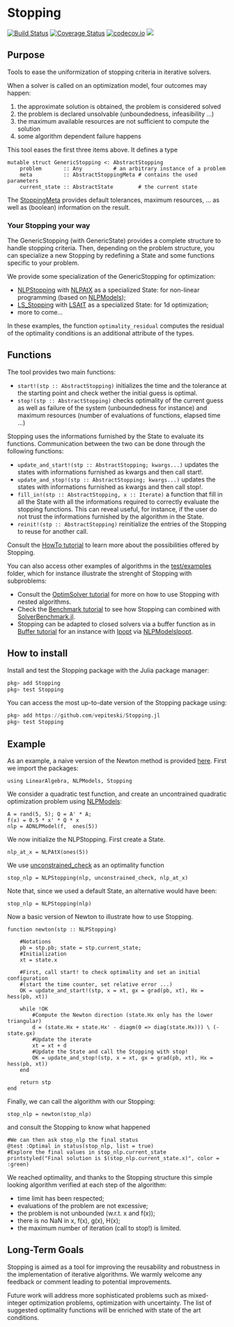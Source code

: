 # Stopping

[![Build Status](https://travis-ci.org/vepiteski/Stopping.jl.svg?branch=master)](https://travis-ci.org/vepiteski/Stopping.jl)
[![Coverage Status](https://coveralls.io/repos/vepiteski/Stopping.jl/badge.svg?branch=master&service=github)](https://coveralls.io/github/vepiteski/Stopping.jl?branch=julia-0.7)
[![codecov.io](http://codecov.io/github/vepiteski/Stopping.jl/coverage.svg?branch=master)](http://codecov.io/github/vepiteski/Stopping.jl?branch=master)
[![](https://img.shields.io/badge/docs-dev-blue.svg)](https://vepiteski.github.io/Stopping.jl/dev/)


## Purpose

Tools to ease the uniformization of stopping criteria in iterative solvers.

When a solver is called on an optimization model, four outcomes may happen:

1. the approximate solution is obtained, the problem is considered solved
2. the problem is declared unsolvable (unboundedness, infeasibility ...)
3. the maximum available resources are not sufficient to compute the solution
4. some algorithm dependent failure happens

This tool eases the first three items above. It defines a type

    mutable struct GenericStopping <: AbstractStopping
        problem       :: Any          # an arbitrary instance of a problem
        meta          :: AbstractStoppingMeta # contains the used parameters
        current_state :: AbstractState        # the current state

The [StoppingMeta](https://github.com/vepiteski/Stopping.jl/blob/master/src/Stopping/StoppingMetamod.jl) provides default tolerances, maximum resources, ...  as well as (boolean) information on the result.

### Your Stopping your way

The GenericStopping (with GenericState) provides a complete structure to handle stopping criteria.
Then, depending on the problem structure, you can specialize a new Stopping by
redefining a State and some functions specific to your problem.

We provide some specialization of the GenericStopping for optimization:
  * [NLPStopping](https://github.com/vepiteski/Stopping.jl/blob/master/src/Stopping/NLPStoppingmod.jl) with [NLPAtX](https://github.com/vepiteski/Stopping.jl/blob/master/src/State/NLPAtXmod.jl) as a specialized State: for non-linear programming (based on [NLPModels](https://github.com/JuliaSmoothOptimizers/NLPModels.jl));
  * [LS_Stopping](https://github.com/vepiteski/Stopping.jl/blob/master/src/Stopping/LineSearchStoppingmod.jl) with [LSAtT](https://github.com/vepiteski/Stopping.jl/blob/master/src/State/LSAtTmod.jl) as a specialized State: for 1d optimization;
  * more to come...

In these examples, the function `optimality_residual` computes the residual of the optimality conditions is an additional attribute of the types.

## Functions

The tool provides two main functions:
* `start!(stp :: AbstractStopping)` initializes the time and the tolerance at the starting point and check wether the initial guess is optimal.
* `stop!(stp :: AbstractStopping)` checks optimality of the current guess as well as failure of the system (unboundedness for instance) and maximum resources (number of evaluations of functions, elapsed time ...)

Stopping uses the informations furnished by the State to evaluate its functions. Communication between the two can be done through the following functions:
* `update_and_start!(stp :: AbstractStopping; kwargs...)` updates the states with informations furnished as kwargs and then call start!.
* `update_and_stop!(stp :: AbstractStopping; kwargs...)` updates the states with informations furnished as kwargs and then call stop!.
* `fill_in!(stp :: AbstractStopping, x :: Iterate)` a function that fill in all the State with all the informations required to correctly evaluate the stopping functions. This can reveal useful, for instance, if the user do not trust the informations furnished by the algorithm in the State.
* `reinit!(stp :: AbstractStopping)` reinitialize the entries of
the Stopping to reuse for another call.

Consult the [HowTo tutorial](https://github.com/vepiteski/Stopping.jl/blob/master/test/examples/runhowto.jl) to learn more about the possibilities offered by Stopping.

You can also access other examples of algorithms in the [test/examples](https://github.com/vepiteski/Stopping.jl/blob/master/test/examples/) folder, which for instance illustrate the strenght of Stopping with subproblems:
* Consult the [OptimSolver tutorial](https://github.com/vepiteski/Stopping.jl/blob/master/test/examples/run-optimsolver.jl) for more on how to use Stopping with nested algorithms.
* Check the [Benchmark tutorial](https://github.com/vepiteski/Stopping.jl/blob/master/test/examples/benchmark.jl) to see how Stopping can combined with [SolverBenchmark.jl](https://juliasmoothoptimizers.github.io/SolverBenchmark.jl/).
* Stopping can be adapted to closed solvers via a buffer function as in [Buffer tutorial](https://github.com/vepiteski/Stopping.jl/blob/master/test/examples/buffer.jl) for an instance with [Ipopt](https://github.com/JuliaOpt/Ipopt.jl) via [NLPModelsIpopt](https://github.com/JuliaSmoothOptimizers/NLPModelsIpopt.jl).

## How to install
Install and test the Stopping package with the Julia package manager:
```julia
pkg> add Stopping
pkg> test Stopping
```
You can access the most up-to-date version of the Stopping package using:
```julia
pkg> add https://github.com/vepiteski/Stopping.jl
pkg> test Stopping
```
## Example

As an example, a naive version of the Newton method is provided [here](https://github.com/vepiteski/Stopping.jl/blob/master/test/examples/newton.jl). First we import the packages:
```
using LinearAlgebra, NLPModels, Stopping
```
We consider a quadratic test function, and create an uncontrained quadratic optimization problem using [NLPModels](https://github.com/JuliaSmoothOptimizers/NLPModels.jl):
```
A = rand(5, 5); Q = A' * A;
f(x) = 0.5 * x' * Q * x
nlp = ADNLPModel(f,  ones(5))
```

We now initialize the NLPStopping. First create a State.
```
nlp_at_x = NLPAtX(ones(5))
```
We use [unconstrained_check](https://github.com/vepiteski/Stopping.jl/blob/master/src/Stopping/nlp_admissible_functions.jl) as an optimality function
```
stop_nlp = NLPStopping(nlp, unconstrained_check, nlp_at_x)
```
Note that, since we used a default State, an alternative would have been:
```
stop_nlp = NLPStopping(nlp)
```

Now a basic version of Newton to illustrate how to use Stopping.
```
function newton(stp :: NLPStopping)

    #Notations
    pb = stp.pb; state = stp.current_state;
    #Initialization
    xt = state.x

    #First, call start! to check optimality and set an initial configuration
    #(start the time counter, set relative error ...)
    OK = update_and_start!(stp, x = xt, gx = grad(pb, xt), Hx = hess(pb, xt))

    while !OK
        #Compute the Newton direction (state.Hx only has the lower triangular)
        d = (state.Hx + state.Hx' - diagm(0 => diag(state.Hx))) \ (- state.gx)
        #Update the iterate
        xt = xt + d
        #Update the State and call the Stopping with stop!
        OK = update_and_stop!(stp, x = xt, gx = grad(pb, xt), Hx = hess(pb, xt))
    end

    return stp
end
```
Finally, we can call the algorithm with our Stopping:
```
stop_nlp = newton(stop_nlp)
```
and consult the Stopping to know what happened
```
#We can then ask stop_nlp the final status
@test :Optimal in status(stop_nlp, list = true)
#Explore the final values in stop_nlp.current_state
printstyled("Final solution is $(stop_nlp.current_state.x)", color = :green)
```
We reached optimality, and thanks to the Stopping structure this simple looking
algorithm verified at each step of the algorithm:
- time limit has been respected;
- evaluations of the problem are not excessive;
- the problem is not unbounded (w.r.t. x and f(x));
- there is no NaN in x, f(x), g(x), H(x);
- the maximum number of iteration (call to stop!) is limited.

## Long-Term Goals

Stopping is aimed as a tool for improving the reusability and robustness in the implementation of iterative algorithms. We warmly welcome any feedback or comment leading to potential improvements.

Future work will address more sophisticated problems such as mixed-integer optimization problems, optimization with uncertainty. The list of suggested optimality functions will be enriched with state of the art conditions.
